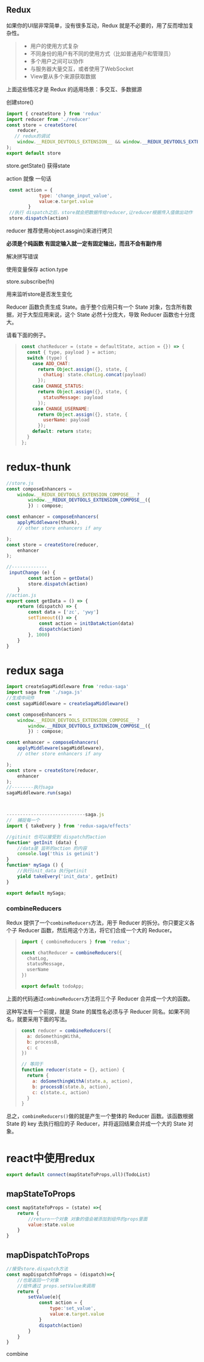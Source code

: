



## Redux

 如果你的UI层非常简单，没有很多互动，Redux 就是不必要的，用了反而增加复杂性。 

> - 用户的使用方式复杂
> - 不同身份的用户有不同的使用方式（比如普通用户和管理员）
> - 多个用户之间可以协作
> - 与服务器大量交互，或者使用了WebSocket
> - View要从多个来源获取数据

上面这些情况才是 Redux 的适用场景：多交互、多数据源   

[阮一峰老师的博客]: http://www.ruanyifeng.com/blog/2016/09/redux_tutorial_part_one_basic_usages.html



创建store()

```javascript
import { createStore } from 'redux'
import reducer from './reducer'
const store = createStore(
    reducer,
   // redux的调试
    window.__REDUX_DEVTOOLS_EXTENSION__ && window.__REDUX_DEVTOOLS_EXTENSION__()
);
export default store
```

store.getState() 获得state



action  就像 一句话 

```javascript
 const action = {
            type: 'change_input_value',
            value:e.target.value
        }
 //执行 dispatch之后，store就会把数据传给reducer,让reducer根据传入值做出动作
 store.dispatch(action)
```

reducer  推荐使用object.assgin()来进行拷贝

**必须是个纯函数  有固定输入就一定有固定输出，而且不会有副作用**



解决拼写错误

使用变量保存  action.type



store.subscribe(fn)

用来监听store是否发生变化



Reducer 函数负责生成 State。由于整个应用只有一个 State 对象，包含所有数据，对于大型应用来说，这个 State 必然十分庞大，导致 Reducer 函数也十分庞大。

请看下面的例子。

> ```javascript
> const chatReducer = (state = defaultState, action = {}) => {
>   const { type, payload } = action;
>   switch (type) {
>     case ADD_CHAT:
>       return Object.assign({}, state, {
>         chatLog: state.chatLog.concat(payload)
>       });
>     case CHANGE_STATUS:
>       return Object.assign({}, state, {
>         statusMessage: payload
>       });
>     case CHANGE_USERNAME:
>       return Object.assign({}, state, {
>         userName: payload
>       });
>     default: return state;
>   }
> };
> ```





# redux-thunk

```javascript
//store.js
const composeEnhancers =
    window.__REDUX_DEVTOOLS_EXTENSION_COMPOSE__ ?
        window.__REDUX_DEVTOOLS_EXTENSION_COMPOSE__({
        }) : compose;

const enhancer = composeEnhancers(
    applyMiddleware(thunk),
    // other store enhancers if any

);
const store = createStore(reducer,
    enhancer
);

//-------------
 inputChange (e) {
        const action = getData()
        store.dispatch(action)
    }
//action.js
export const getData = () => {
    return (dispatch) => {
        const data = ['zc', 'ywy']
        setTimeout(() => {
            const action = initDataAction(data)
            dispatch(action)
        }, 1000)
    }
}
```





# redux saga

```javascript
import createSagaMiddleware from 'redux-saga'
import saga from './saga.js'
//生成中间件
const sagaMiddleware = createSagaMiddleware()

const composeEnhancers =
    window.__REDUX_DEVTOOLS_EXTENSION_COMPOSE__ ?
        window.__REDUX_DEVTOOLS_EXTENSION_COMPOSE__({
        }) : compose;

const enhancer = composeEnhancers(
    applyMiddleware(sagaMiddleware),
    // other store enhancers if any

);
const store = createStore(reducer,
    enhancer
);
//--------执行saga
sagaMiddleware.run(saga)



-----------------------------saga.js
//  捕捉每一个
import { takeEvery } from 'redux-saga/effects'

//gitinit 也可以接受到 dispatch的action 
function* getInit (data) {
    //data是 监听的action 的内容
    console.log('this is getinit')
}
function* mySaga () {
    //执行init_data 执行getinit
    yield takeEvery('init_data', getInit)
}

export default mySaga;
```



### combineReducers

Redux 提供了一个`combineReducers`方法，用于 Reducer 的拆分。你只要定义各个子 Reducer 函数，然后用这个方法，将它们合成一个大的 Reducer。

> ```javascript
> import { combineReducers } from 'redux';
> 
> const chatReducer = combineReducers({
>   chatLog,
>   statusMessage,
>   userName
> })
> 
> export default todoApp;
> ```

上面的代码通过`combineReducers`方法将三个子 Reducer 合并成一个大的函数。

这种写法有一个前提，就是 State 的属性名必须与子 Reducer 同名。如果不同名，就要采用下面的写法。

> ```javascript
> const reducer = combineReducers({
>   a: doSomethingWithA,
>   b: processB,
>   c: c
> })
> 
> // 等同于
> function reducer(state = {}, action) {
>   return {
>     a: doSomethingWithA(state.a, action),
>     b: processB(state.b, action),
>     c: c(state.c, action)
>   }
> }
> ```

总之，`combineReducers()`做的就是产生一个整体的 Reducer 函数。该函数根据 State 的 key 去执行相应的子 Reducer，并将返回结果合并成一个大的 State 对象。



# react中使用redux

```javascript
export default connect(mapStateToProps,ull)(TodoList)
```

## mapStateToProps

```javascript
const mapStateToProps = (state) =>{
	return {
        //return一个对象 对象的值会被添加到组件的props里面
        value:state.value
    }
}
```

## mapDispatchToProps 

```javascript
//接受store.dispatch方法
const mapDispatchToProps = (dispatch)=>{
    //也是返回一个对象 
    //组件通过 props.setValue来调用
	return {
        setValue(e){
            const action = {
                type:'set_value',
                value:e.target.value
            }
            dispatch(action)
        }
    }
}
```



combine

